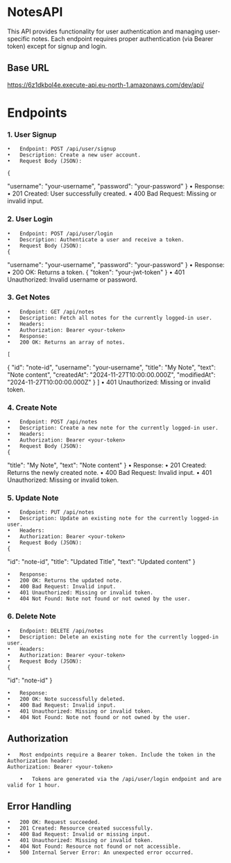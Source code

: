 # NotesAPI

This API provides functionality for user authentication and managing user-specific notes. Each endpoint requires proper authentication (via Bearer token) except for signup and login.

 ## Base URL
https://6z1dkbol4e.execute-api.eu-north-1.amazonaws.com/dev/api/

# Endpoints

### 1. User Signup

	•	Endpoint: POST /api/user/signup
	•	Description: Create a new user account.
	•	Request Body (JSON):

    {
  "username": "your-username",
  "password": "your-password"
}
    •	Response:
	•	201 Created: User successfully created.
	•	400 Bad Request: Missing or invalid input.

### 2. User Login

	•	Endpoint: POST /api/user/login
	•	Description: Authenticate a user and receive a token.
	•	Request Body (JSON):
    {
  "username": "your-username",
  "password": "your-password"
}
	•	Response:
	•	200 OK: Returns a token.
    {
  "token": "your-jwt-token"
}
	•	401 Unauthorized: Invalid username or password.

### 3. Get Notes

	•	Endpoint: GET /api/notes
	•	Description: Fetch all notes for the currently logged-in user.
	•	Headers:
	•	Authorization: Bearer <your-token>
	•	Response:
	•	200 OK: Returns an array of notes.

    [
  {
    "id": "note-id",
    "username": "your-username",
    "title": "My Note",
    "text": "Note content",
    "createdAt": "2024-11-27T10:00:00.000Z",
    "modifiedAt": "2024-11-27T10:00:00.000Z"
  }
]
	•	401 Unauthorized: Missing or invalid token.

### 4. Create Note

	•	Endpoint: POST /api/notes
	•	Description: Create a new note for the currently logged-in user.
	•	Headers:
	•	Authorization: Bearer <your-token>
	•	Request Body (JSON):
    {
  "title": "My Note",
  "text": "Note content"
}
	•	Response:
	•	201 Created: Returns the newly created note.
	•	400 Bad Request: Invalid input.
	•	401 Unauthorized: Missing or invalid token.

### 5. Update Note

	•	Endpoint: PUT /api/notes
	•	Description: Update an existing note for the currently logged-in user.
	•	Headers:
	•	Authorization: Bearer <your-token>
	•	Request Body (JSON):
    {
  "id": "note-id",
  "title": "Updated Title",
  "text": "Updated content"
}

	•	Response:
	•	200 OK: Returns the updated note.
	•	400 Bad Request: Invalid input.
	•	401 Unauthorized: Missing or invalid token.
	•	404 Not Found: Note not found or not owned by the user.

### 6. Delete Note

	•	Endpoint: DELETE /api/notes
	•	Description: Delete an existing note for the currently logged-in user.
	•	Headers:
	•	Authorization: Bearer <your-token>
	•	Request Body (JSON):
    {
  "id": "note-id"
}

	•	Response:
	•	200 OK: Note successfully deleted.
	•	400 Bad Request: Invalid input.
	•	401 Unauthorized: Missing or invalid token.
	•	404 Not Found: Note not found or not owned by the user.

## Authorization

	•	Most endpoints require a Bearer token. Include the token in the Authorization header:
    Authorization: Bearer <your-token>

    	•	Tokens are generated via the /api/user/login endpoint and are valid for 1 hour.

## Error Handling

	•	200 OK: Request succeeded.
	•	201 Created: Resource created successfully.
	•	400 Bad Request: Invalid or missing input.
	•	401 Unauthorized: Missing or invalid token.
	•	404 Not Found: Resource not found or not accessible.
	•	500 Internal Server Error: An unexpected error occurred.